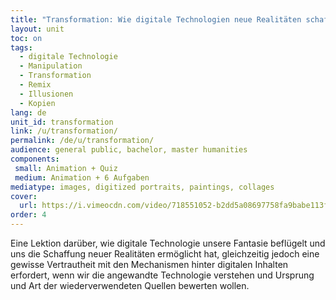 ```yaml
---
title: "Transformation: Wie digitale Technologien neue Realitäten schaffen können"
layout: unit
toc: on
tags:
  - digitale Technologie
  - Manipulation
  - Transformation
  - Remix
  - Illusionen
  - Kopien
lang: de
unit_id: transformation
link: /u/transformation/
permalink: /de/u/transformation/
audience: general public, bachelor, master humanities
components:
 small: Animation + Quiz
 medium: Animation + 6 Aufgaben
mediatype: images, digitized portraits, paintings, collages
cover:
  url: https://i.vimeocdn.com/video/718551052-b2dd5a08697758fa9babe113f61862563fc7efd38cd6b326327f62e0b8c56052-d?mw=960&mh=540&q=70
order: 4
---
```


Eine Lektion darüber, wie digitale Technologie unsere Fantasie beflügelt und uns die Schaffung neuer Realitäten ermöglicht hat, gleichzeitig jedoch eine gewisse Vertrautheit mit den Mechanismen hinter digitalen Inhalten erfordert, wenn wir die angewandte Technologie verstehen und Ursprung und Art der wiederverwendeten Quellen bewerten wollen.

<!-- more -->
